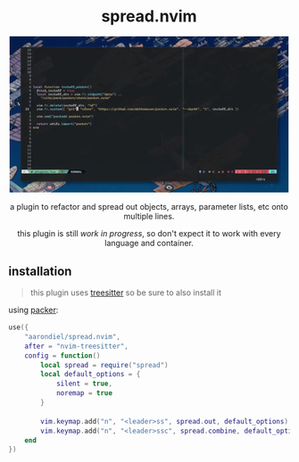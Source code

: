 <h1 align="center">spread.nvim</h1>

<p align="center"><img width=500 src="assets/spread.webp"/></p>

<p align="center">
	a plugin to refactor and spread out objects, arrays, parameter lists, etc
	onto multiple lines.
</p>

<p align="center">
	this plugin is still <em>work in progress</em>, so don't expect it to work
	with every language and container.
</p>

## installation

> this plugin uses [treesitter][nvim-treesitter] so be sure to also install it

using [packer][packer]:

```lua
use({
	"aarondiel/spread.nvim",
	after = "nvim-treesitter",
	config = function()
		local spread = require("spread")
		local default_options = {
			silent = true,
			noremap = true
		}

		vim.keymap.add("n", "<leader>ss", spread.out, default_options)
		vim.keymap.add("n", "<leader>ssc", spread.combine, default_options)
	end
})
```

[nvim-treesitter]: https://github.com/nvim-treesitter/nvim-treesitter
[packer]: https://github.com/wbthomason/packer.nvim
